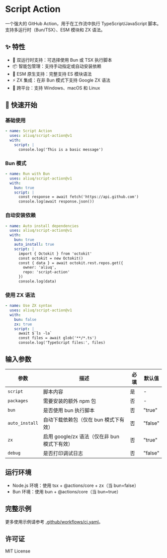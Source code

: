 # Script Action

一个强大的 GitHub Action，用于在工作流中执行 TypeScript/JavaScript 脚本。支持多运行时（Bun/TSX）、ESM 模块和 ZX 语法。

## ✨ 特性

- 🚀 双运行时支持：可选择使用 Bun 或 TSX 执行脚本
- 📦 智能包管理：支持手动指定或自动安装依赖
- 🔧 ESM 原生支持：完整支持 ES 模块语法
- ⚡ ZX 集成：在非 Bun 模式下支持 Google ZX 语法
- 🌈 跨平台：支持 Windows、macOS 和 Linux

## 🚀 快速开始

### 基础使用

```yaml
- name: Script Action
  uses: aliuq/script-action@v1
  with:
    script: |
      console.log('This is a basic message')
```

### Bun 模式

```yaml
- name: Run with Bun
  uses: aliuq/script-action@v1
  with:
    bun: true
    script: |
      const response = await fetch('https://api.github.com')
      console.log(await response.json())
```

### 自动安装依赖

```yaml
- name: Auto install dependencies
  uses: aliuq/script-action@v1
  with:
    bun: true
    auto_install: true
    script: |
      import { Octokit } from 'octokit'
      const octokit = new Octokit()
      const { data } = await octokit.rest.repos.get({
        owner: 'aliuq',
        repo: 'script-action'
      })
      console.log(data)
```

### 使用 ZX 语法

```yaml
- name: Use ZX syntax
  uses: aliuq/script-action@v1
  with:
    bun: false
    zx: true
    script: |
      await $`ls -la`
      const files = await glob('**/*.ts')
      console.log('TypeScript files:', files)
```

## 输入参数

| 参数 | 描述 | 必填 | 默认值 |
|------|------|------|--------|
| `script` | 脚本内容 | 是 | - |
| `packages` | 需要安装的额外 npm 包 | 否 | - |
| `bun` | 是否使用 bun 执行脚本 | 否 | "true" |
| `auto_install` | 自动下载依赖包（仅在 bun 模式下有效） | 否 | "false" |
| `zx` | 启用 google/zx 语法（仅在非 bun 模式下有效） | 否 | "true" |
| `debug` | 是否打印调试日志 | 否 | "false" |

## 运行环境

- Node.js 环境：使用 tsx + @actions/core + zx（当 bun=false）
- Bun 环境：使用 bun + @actions/core（当 bun=true）

## 完整示例

更多使用示例请参考 [.github/workflows/ci.yaml](.github/workflows/ci.yaml)。

## 许可证

MIT License
